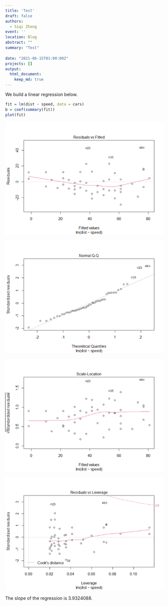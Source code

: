 ```yaml
---
title: 'Test'
draft: false
authors: 
  - Siqi Zheng
event: ''
location: Blog
abstract: ""
summary: "Test"

date: "2021-06-15T01:00:00Z"
projects: []
output: 
  html_document:
    keep_md: true
---
```


We build a linear regression below.





```r
fit = lm(dist ~ speed, data = cars)
b = coef(summary(fit))
plot(fit)
```

![](unnamed-chunk-1-1.png)

![](unnamed-chunk-1-2.png)

![](unnamed-chunk-1-3.png)

![](unnamed-chunk-1-4.png)

The slope of the regression is 3.9324088.
